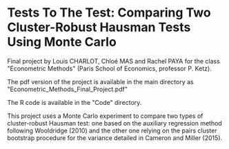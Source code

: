 # Tests To The Test: Comparing Two Cluster-Robust Hausman Tests Using Monte Carlo

Final project by Louis CHARLOT, Chloé MAS and Rachel PAYA for the class "Econometric Methods" 
(Paris School of Economics, professor P. Ketz).

The pdf version of the project is available in the main directory as "Econometric_Methods_Final_Project.pdf"

The R code is available in the "Code" directory.


This project uses a Monte Carlo experiment to compare two types of cluster-robust Hausman
test: one based on the auxiliary regression method following Wooldridge (2010) and the
other one relying on the pairs cluster bootstrap procedure for the variance detailed in Cameron
and Miller (2015).


   
   
   
   
